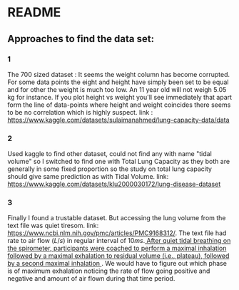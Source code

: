 # README 
## Approaches to find the data set:
### 1
The 700 sized dataset : It seems the weight column has become corrupted. For some data points the eight and height have simply been set to be equal and for other the weight is much too low. An 11 year old will not weigh 5.05 kg for instance. If you plot height vs weight you'll see immediately that apart form the line of data-points where height and weight coincides there seems to be no correlation which is highly suspect. link : https://www.kaggle.com/datasets/sulaimanahmed/lung-capacity-data/data <br/>
### 2
Used kaggle to find other dataset, could not find any with name "tidal volume" so I switched to find one with Total Lung Capacity as they both are generally in some fixed proportion so the study on total lung capacity should give same prediction as with Tidal Volume. link: https://www.kaggle.com/datasets/klu2000030172/lung-disease-dataset
### 3
Finally I found a trustable dataset. But accessing the lung volume from the text file was quiet tiresom. link: https://www.ncbi.nlm.nih.gov/pmc/articles/PMC9168312/. The text file had rate to air flow $(L/s)$ in regular interval of $10ms$.<u>  After quiet tidal breathing on the spirometer, participants were coached to perform a maximal inhalation followed by a maximal exhalation to residual volume (i.e., plateau), followed by a second maximal inhalation </u>. We would have to figure out which phase is of maximum exhalation noticing the rate of flow going positive and negative and amount of air flown during that time period. 
